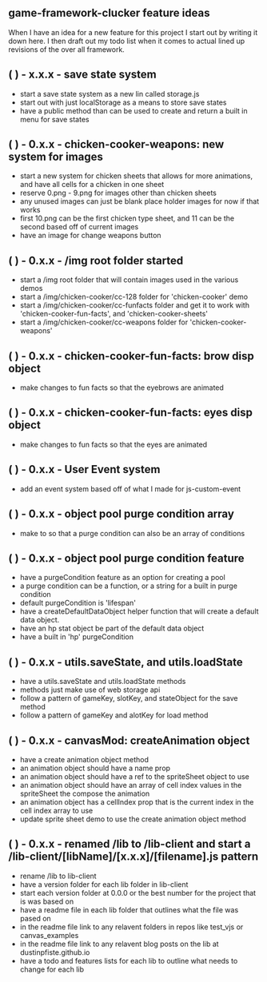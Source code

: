 ## game-framework-clucker feature ideas

When I have an idea for a new feature for this project I start out by writing it down here. I then draft out my todo list when it 
comes to actual lined up revisions of the over all framework.

## (  ) - x.x.x - save state system
* start a save state system as a new lin called storage.js
* start out with just localStorage as a means to store save states
* have a public method than can be used to create and return a built in menu for save states

## (  ) - 0.x.x - chicken-cooker-weapons: new system for images
* start a new system for chicken sheets that allows for more animations, and have all cells for a chicken in one sheet
* reserve 0.png - 9.png for images other than chicken sheets
* any unused images can just be blank place holder images for now if that works
* first 10.png can be the first chicken type sheet, and 11 can be the second based off of current images
* have an image for change weapons button

## (  ) - 0.x.x - /img root folder started
* start a /img root folder that will contain images used in the various demos
* start a /img/chicken-cooker/cc-128 folder for 'chicken-cooker' demo
* start a /img/chicken-cooker/cc-funfacts folder and get it to work with 'chicken-cooker-fun-facts', and 'chicken-cooker-sheets'
* start a /img/chicken-cooker/cc-weapons folder for 'chicken-cooker-weapons'

## (  ) - 0.x.x - chicken-cooker-fun-facts: brow disp object
* make changes to fun facts so that the eyebrows are animated

## (  ) - 0.x.x - chicken-cooker-fun-facts: eyes disp object
* make changes to fun facts so that the eyes are animated

## (  ) - 0.x.x - User Event system
* add an event system based off of what I made for js-custom-event

## (  ) - 0.x.x - object pool purge condition array
* make to so that a purge condition can also be an array of conditions

## (  ) - 0.x.x - object pool purge condition feature
* have a purgeCondition feature as an option for creating a pool
* a purge condition can be a function, or a string for a built in purge condition
* default purgeCondition is 'lifespan'
* have a createDefaultDataObject helper function that will create a default data object.
* have an hp stat object be part of the default data object
* have a built in 'hp' purgeCondition

## (  ) - 0.x.x - utils.saveState, and utils.loadState
* have a utils.saveState and utils.loadState methods
* methods just make use of web storage api
* follow a pattern of gameKey, slotKey, and stateObject for the save method
* follow a pattern of gameKey and alotKey for load method

## (  ) - 0.x.x - canvasMod: createAnimation object
* have a create animation object method
* an animation object should have a name prop
* an animation object should have a ref to the spriteSheet object to use
* an animation object should have an array of cell index values in the spriteSheet the compose the animation
* an animation object has a cellIndex prop that is the current index in the cell index array to use
* update sprite sheet demo to use the create animation object method

## (  ) - 0.x.x - renamed /lib to /lib-client and start a /lib-client/[libName]/[x.x.x]/[filename].js pattern
* rename /lib to lib-client
* have a version folder for each lib folder in lib-client
* start each version folder at 0.0.0 or the best number for the project that is was based on
* have a readme file in each lib folder that outlines what the file was pased on
* in the readme file link to any relavent folders in repos like test\_vjs or canvas\_examples
* in the readme file link to any relavent blog posts on the lib at dustinpfiste.github.io
* have a todo and features lists for each lib to outline what needs to change for each lib

